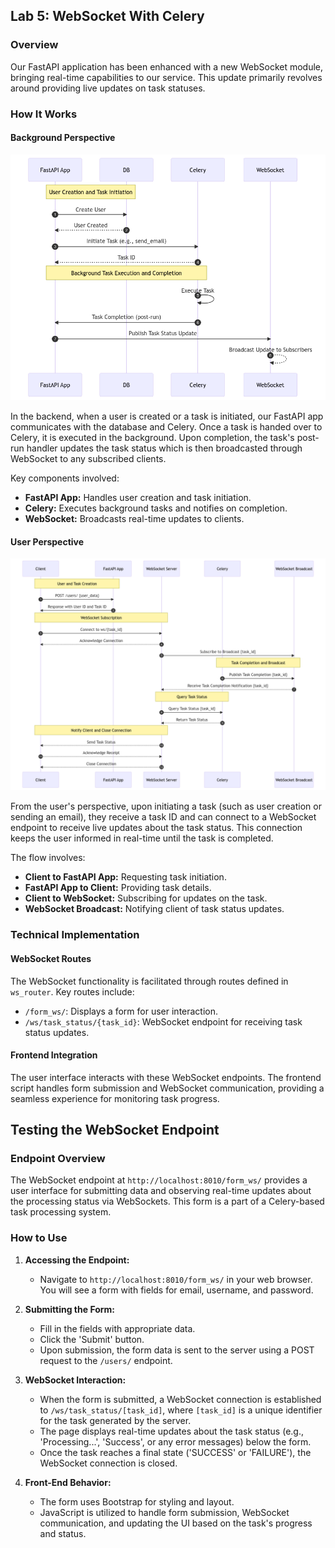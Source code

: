 
## Lab 5:  WebSocket With Celery

### Overview

Our FastAPI application has been enhanced with a new WebSocket module, bringing real-time capabilities to our service. This update primarily revolves around providing live updates on task statuses.
### How It Works

#### Background Perspective

![Background Flow Diagram](designs/background_flow.png)

In the backend, when a user is created or a task is initiated, our FastAPI app communicates with the database and Celery. Once a task is handed over to Celery, it is executed in the background. Upon completion, the task's post-run handler updates the task status which is then broadcasted through WebSocket to any subscribed clients.

Key components involved:
- **FastAPI App:** Handles user creation and task initiation.
- **Celery:** Executes background tasks and notifies on completion.
- **WebSocket:** Broadcasts real-time updates to clients.

#### User Perspective

![User Flow Diagram](designs/flow_user_perspective.png)

From the user's perspective, upon initiating a task (such as user creation or sending an email), they receive a task ID and can connect to a WebSocket endpoint to receive live updates about the task status. This connection keeps the user informed in real-time until the task is completed.

The flow involves:
- **Client to FastAPI App:** Requesting task initiation.
- **FastAPI App to Client:** Providing task details.
- **Client to WebSocket:** Subscribing for updates on the task.
- **WebSocket Broadcast:** Notifying client of task status updates.

### Technical Implementation

#### WebSocket Routes

The WebSocket functionality is facilitated through routes defined in `ws_router`. Key routes include:
- `/form_ws/`: Displays a form for user interaction.
- `/ws/task_status/{task_id}`: WebSocket endpoint for receiving task status updates.

#### Frontend Integration

The user interface interacts with these WebSocket endpoints. The frontend script handles form submission and WebSocket communication, providing a seamless experience for monitoring task progress.


## Testing the WebSocket Endpoint

### Endpoint Overview

The WebSocket endpoint at `http://localhost:8010/form_ws/` provides a user interface for submitting data and observing real-time updates about the processing status via WebSockets. This form is a part of a Celery-based task processing system.

### How to Use

1. **Accessing the Endpoint:**
   - Navigate to `http://localhost:8010/form_ws/` in your web browser. You will see a form with fields for email, username, and password.

2. **Submitting the Form:**
   - Fill in the fields with appropriate data.
   - Click the 'Submit' button.
   - Upon submission, the form data is sent to the server using a POST request to the `/users/` endpoint.

3. **WebSocket Interaction:**
   - When the form is submitted, a WebSocket connection is established to `/ws/task_status/[task_id]`, where `[task_id]` is a unique identifier for the task generated by the server.
   - The page displays real-time updates about the task status (e.g., 'Processing...', 'Success', or any error messages) below the form.
   - Once the task reaches a final state ('SUCCESS' or 'FAILURE'), the WebSocket connection is closed.

4. **Front-End Behavior:**
   - The form uses Bootstrap for styling and layout.
   - JavaScript is utilized to handle form submission, WebSocket communication, and updating the UI based on the task's progress and status.


